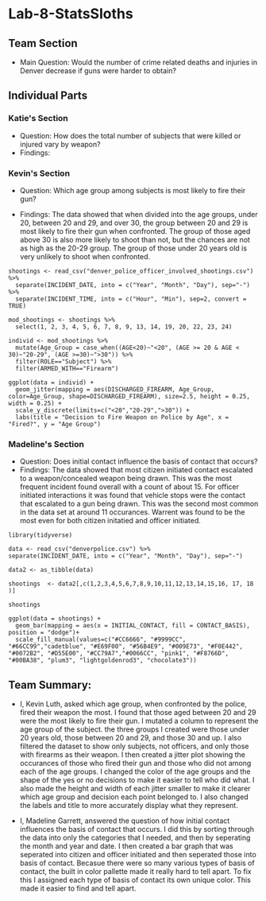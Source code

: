 # Lab-8-StatsSloths

## Team Section
* Main Question: Would the number of crime related deaths and injuries in Denver decrease if guns were harder to obtain?



## Individual Parts
### Katie's Section
* Question: How does the total number of subjects that were killed or injured vary by weapon?
* Findings: 

### Kevin's Section
* Question: Which age group among subjects is most likely to fire their gun?

* Findings: The data showed that when divided into the age groups, under 20, between 20 and 29, and over 30, the group between 20 and 29 is most likely to fire their gun when confronted. The group of those aged above 30 is also more likely to shoot than not, but the chances are not as high as the 20-29 group. The group of those under 20 years old is very unlikely to shoot when confronted.

```{r}
shootings <- read_csv("denver_police_officer_involved_shootings.csv") %>%
  separate(INCIDENT_DATE, into = c("Year", "Month", "Day"), sep="-") %>%
  separate(INCIDENT_TIME, into = c("Hour", "Min"), sep=2, convert = TRUE)

mod_shootings <- shootings %>%
  select(1, 2, 3, 4, 5, 6, 7, 8, 9, 13, 14, 19, 20, 22, 23, 24)

individ <- mod_shootings %>%
  mutate(Age_Group = case_when((AGE<20)~"<20", (AGE >= 20 & AGE < 30)~"20-29", (AGE >=30)~">30")) %>%
  filter(ROLE=="Subject") %>%
  filter(ARMED_WITH=="Firearm")

ggplot(data = individ) + 
  geom_jitter(mapping = aes(DISCHARGED_FIREARM, Age_Group, color=Age_Group, shape=DISCHARGED_FIREARM), size=2.5, height = 0.25, width = 0.25) + 
  scale_y_discrete(limits=c("<20","20-29",">30")) +
  labs(title = "Decision to Fire Weapon on Police by Age", x = "Fired?", y = "Age Group")
```
### Madeline's Section
* Question: Does initial contact influence the basis of contact that occurs? 
* Findings: The data showed that most citizen initiated contact escalated to a weapon/concealed weapon being drawn. This was the most frequent incident found overall with a count of about 15. For officer initiated interactions it was found that vehicle stops were the contact that escalated to a gun being drawn. This was the second most common in the data set at around 11 occurances. Warrent was found to be the most even for both citizen initatied and officer initiated. 

```{r}
library(tidyverse)

data <- read_csv("denverpolice.csv") %>%
separate(INCIDENT_DATE, into = c("Year", "Month", "Day"), sep="-") 

data2 <- as_tibble(data)

shootings  <- data2[,c(1,2,3,4,5,6,7,8,9,10,11,12,13,14,15,16, 17, 18 )]

shootings 

ggplot(data = shootings) + 
  geom_bar(mapping = aes(x = INITIAL_CONTACT, fill = CONTACT_BASIS), position = "dodge")+ 
  scale_fill_manual(values=c("#CC6666", "#9999CC", "#66CC99","cadetblue", "#E69F00", "#56B4E9", "#009E73", "#F0E442", "#0072B2", "#D55E00", "#CC79A7","#0066CC", "pink1", "#F8766D", "#00BA38", "plum3", "lightgoldenrod3", "chocolate3"))

```

## Team Summary:
* I, Kevin Luth, asked which age group, when confronted by the police, fired their weapon the most. I found that those aged between 20 and 29 were the most likely to fire their gun. I mutated a column to represent the age group of the subject. the three groups I created were those under 20 years old, those between 20 and 29, and those 30 and up. I also filtered the dataset to show only subjects, not officers, and only those with firearms as their weapon. I then created a jitter plot showing the occurances of those who fired their gun and those who did not among each of the age groups. I changed the color of the age groups and the shape of the yes or no decisions to make it easier to tell who did what. I also made the height and width of each jitter smaller to make it clearer which age group and decision each point belonged to. I also changed the labels and title to more accurately display what they represent.

* I, Madeline Garrett, answered the question of how initial contact influences the basis of contact that occurs. I did this by sorting through the data into only the categories that I needed, and then by seperating the month and year and date. I then created a bar graph that was seperated into citizen and officer initiated and then seperated those into basis of contact. Becasue there were so many various types of basis of contact, the built in color pallette made it really hard to tell apart. To fix this I assigned each type of basis of contact its own unique color. This made it easier to find and tell apart. 
